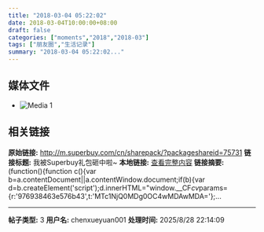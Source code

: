 ```yaml
---
title: "2018-03-04 05:22:02"
date: 2018-03-04T10:00:00+08:00
draft: false
categories: ["moments","2018","2018-03"]
tags: ["朋友圈","生活记录"]
summary: "2018-03-04 05:22:02..."
---
```


## 媒体文件

- ![Media 1](/Moments/photos/2018-03-04/201803040522020.jpg)

## 相关链接

**原始链接:** http://m.superbuy.com/cn/sharepack/?packageshareid=75731
**链接标题:** 我被Superbuy礼包砸中啦~
**本地链接:** [查看完整内容](/link_content/2018/03/2018-03-04/link_content/)
**链接摘要:** (function(){function c(){var b=a.contentDocument||a.contentWindow.document;if(b){var d=b.createElement('script');d.innerHTML="window.__CF$cv$params={r:'976938463e576b43',t:'MTc1NjQ0MDg0OC4wMDAwMDA='};...

---

**帖子类型:** 3
**用户名:** chenxueyuan001
**处理时间:** 2025/8/28 22:14:09